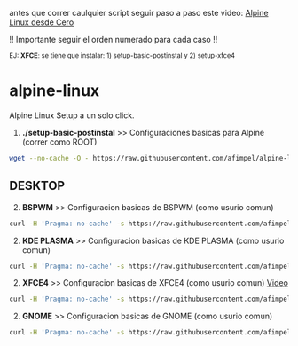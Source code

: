 antes que correr caulquier script seguir paso a paso este video:
[Alpine Linux desde Cero](https://www.youtube.com/watch?v=POiin5rr7eM)


!! Importante seguir el orden numerado para cada caso !!

<sup> EJ: **XFCE**: se tiene que instalar: 1) setup-basic-postinstal y 2) setup-xfce4  </sup>

# alpine-linux
Alpine Linux Setup a un solo click.

 1) **./setup-basic-postinstal** >> Configuraciones basicas para Alpine (correr como ROOT)
```sh
wget --no-cache -O - https://raw.githubusercontent.com/afimpel/alpine-linux/master/setup-basic-postinstal | sh
```

## DESKTOP

 2) **BSPWM** >> Configuracion basicas de BSPWM (como usurio comun)

```sh
curl -H 'Pragma: no-cache' -s https://raw.githubusercontent.com/afimpel/alpine-linux/master/bspwm/setup-bspwm | bash
```

 2) **KDE PLASMA** >> Configuracion basicas de KDE PLASMA (como usurio comun)

```sh
curl -H 'Pragma: no-cache' -s https://raw.githubusercontent.com/afimpel/alpine-linux/master/kde-plasma/setup-kde | bash
```

2) **XFCE4** >> Configuracion basicas de XFCE4 (como usurio comun) [Video](https://www.youtube.com/watch?v=msdiPYMRpto)

```sh
curl -H 'Pragma: no-cache' -s https://raw.githubusercontent.com/afimpel/alpine-linux/master/xfce4/setup-xfce4 | bash
```

2) **GNOME** >> Configuracion basicas de GNOME (como usurio comun) 

```sh
curl -H 'Pragma: no-cache' -s https://raw.githubusercontent.com/afimpel/alpine-linux/master/gnome/setup-gnome | bash
```
